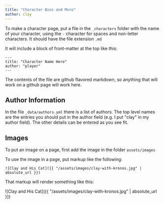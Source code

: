 ```yaml
---
title: "Character Bios and More"
author: clay
---
```


To make a character page, put a file in the `_characters` folder with the name of your character, using the `-` character for spaces and non-letter characters.  It should have the file extension `.md`

It will include a block of front-matter at the top like this:

    ---
    title: "Character Name Here"
    author: "player"
    ---

The contents of the file are github flavored markdown, so anything that will work on a github page will work here.

## Author Information

In the file `_data/authors.yml` there is a list of authors.  The top level names are the entries you should put in the author field (e.g. I put "clay" in my author field).  The other details can be entered as you see fit.

## Images

To put an image on a page, first add the image in the folder `assets/images`

To use the image in a page, put markup like the following:

    ![Clay and His Cat]({{ "/assets/images/clay-with-kronos.jpg" | absolute_url }})

That markup will render something like this:

![Clay and His Cat]({{ "/assets/images/clay-with-kronos.jpg" | absolute_url }})
